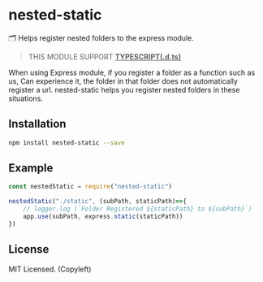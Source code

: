 # nested-static
🗂️ Helps register nested folders to the express module.

> THIS MODULE SUPPORT **<u>TYPESCRIPT(.d.ts)</u>**

When using Express module, if you register a folder as a function such as us, Can experience it, the folder in that folder does not automatically register a url. nested-static helps you register nested folders in these situations.

## Installation

```bash
npm install nested-static --save
```

## Example

```js
const nestedStatic = require("nested-static")

nestedStatic("./static", (subPath, staticPath)=>{
	// logger.log (`Folder Registered ${staticPath} to ${subPath}`)
	app.use(subPath, express.static(staticPath))
})
```

## License

MIT Licensed. (Copyleft)
